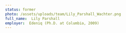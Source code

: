 ```yaml
---
status: former
photo: /assets/uploads/team/Lily_Parshall_Wachter.png
full_name:  Lily Parshall
employer:  Edeniq (Ph.D. at Columbia, 2009)
---
```

